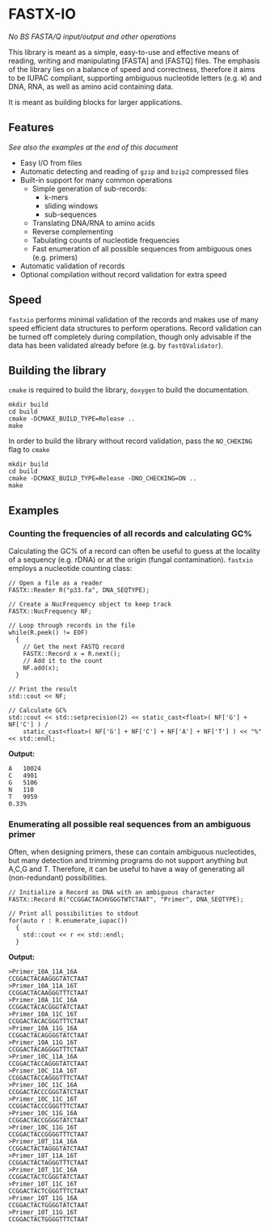 # FASTX-IO

_No BS FASTA/Q input/output and other operations_

This library is meant as a simple, easy-to-use and effective means of reading, writing and manipulating [FASTA] and [FASTQ] files. The emphasis of the library lies on a balance of speed and correctness, therefore it aims to be IUPAC compliant, supporting ambiguous nucleotide letters (e.g. `W`) and DNA, RNA, as well as amino acid containing data.

It is meant as building blocks for larger applications.

## Features
_See also the examples at the end of this document_

* Easy I/O from files
* Automatic detecting and reading of `gzip` and `bzip2` compressed files
* Built-in support for many common operations
    * Simple generation of sub-records:
	    * k-mers
	    * sliding windows
	    * sub-sequences
    * Translating DNA/RNA to amino acids
    * Reverse complementing
    * Tabulating counts of nucleotide frequencies
    * Fast enumeration of all possible sequences from ambiguous ones (e.g. primers)
* Automatic validation of records
* Optional compilation without record validation for extra speed


## Speed

`fastxio` performs minimal validation of the records and makes use of many speed efficient data structures to perform operations. Record validation can be turned off completely during compilation, though only advisable if the data has been validated already before (e.g. by `fastQValidator`).

## Building the library

`cmake` is required to build the library, `doxygen` to build the documentation.

```
mkdir build
cd build
cmake -DCMAKE_BUILD_TYPE=Release ..
make
```

In order to build the library without record validation, pass the `NO_CHEKING` flag to `cmake`

```
mkdir build
cd build
cmake -DCMAKE_BUILD_TYPE=Release -DNO_CHECKING=ON ..
make
```


## Examples
### Counting the frequencies of all records and calculating GC%

Calculating the GC% of a record can often be useful to guess at the locality of a sequency (e.g. rDNA) or at the origin (fungal contamination). `fastxio` employs a nucleotide counting class:

```
// Open a file as a reader
FASTX::Reader R("p33.fa", DNA_SEQTYPE);

// Create a NucFrequency object to keep track
FASTX::NucFrequency NF;

// Loop through records in the file
while(R.peek() != EOF)
  {
    // Get the next FASTQ record
    FASTX::Record x = R.next();
    // Add it to the count
    NF.add(x);
  }

// Print the result
std::cout << NF;

// Calculate GC%
std::cout << std::setprecision(2) << static_cast<float>( NF['G'] + NF['C'] ) /
    static_cast<float>( NF['G'] + NF['C'] + NF['A'] + NF['T'] ) << "%" << std::endl;
``` 

**Output:**

```
A	10024
C	4901
G	5106
N	110
T	9959
0.33%
```

### Enumerating all possible real sequences from an ambiguous primer

Often, when designing primers, these can contain ambiguous nucleotides, but many detection and trimming programs do not support anything but A,C,G and T. Therefore, it can be useful to have a way of generating all (non-redundant) possibilities.

```
// Initialize a Record as DNA with an ambiguous character
FASTX::Record R("CCGGACTACHVGGGTWTCTAAT", "Primer", DNA_SEQTYPE);

// Print all possibilities to stdout
for(auto r : R.enumerate_iupac())
  {
    std::cout << r << std::endl;
  }
```

**Output:**

```
>Primer_10A_11A_16A
CCGGACTACAAGGGTATCTAAT
>Primer_10A_11A_16T
CCGGACTACAAGGGTTTCTAAT
>Primer_10A_11C_16A
CCGGACTACACGGGTATCTAAT
>Primer_10A_11C_16T
CCGGACTACACGGGTTTCTAAT
>Primer_10A_11G_16A
CCGGACTACAGGGGTATCTAAT
>Primer_10A_11G_16T
CCGGACTACAGGGGTTTCTAAT
>Primer_10C_11A_16A
CCGGACTACCAGGGTATCTAAT
>Primer_10C_11A_16T
CCGGACTACCAGGGTTTCTAAT
>Primer_10C_11C_16A
CCGGACTACCCGGGTATCTAAT
>Primer_10C_11C_16T
CCGGACTACCCGGGTTTCTAAT
>Primer_10C_11G_16A
CCGGACTACCGGGGTATCTAAT
>Primer_10C_11G_16T
CCGGACTACCGGGGTTTCTAAT
>Primer_10T_11A_16A
CCGGACTACTAGGGTATCTAAT
>Primer_10T_11A_16T
CCGGACTACTAGGGTTTCTAAT
>Primer_10T_11C_16A
CCGGACTACTCGGGTATCTAAT
>Primer_10T_11C_16T
CCGGACTACTCGGGTTTCTAAT
>Primer_10T_11G_16A
CCGGACTACTGGGGTATCTAAT
>Primer_10T_11G_16T
CCGGACTACTGGGGTTTCTAAT
```

